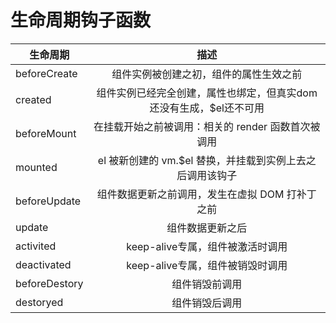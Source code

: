 # 生命周期钩子函数


| 生命周期      |                                描述                                |
| ------------- | :----------------------------------------------------------------: |
| beforeCreate  |               组件实例被创建之初，组件的属性生效之前               |
| created       | 组件实例已经完全创建，属性也绑定，但真实dom还没有生成，$el还不可用 |
| beforeMount   |         在挂载开始之前被调用：相关的 render 函数首次被调用         |
| mounted       |     el 被新创建的 vm.$el 替换，并挂载到实例上去之后调用该钩子      |
| beforeUpdate  |          组件数据更新之前调用，发生在虚拟 DOM 打补丁之前           |
| update        |                          组件数据更新之后                          |
| activited     |                  keep-alive专属，组件被激活时调用                  |
| deactivated   |                  keep-alive专属，组件被销毁时调用                  |
| beforeDestory |                           组件销毁前调用                           |
| destoryed     |                           组件销毁后调用                           |
